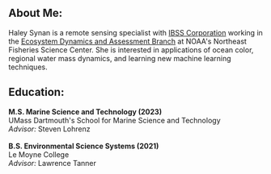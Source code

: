 ## About Me:
Haley Synan is a remote sensing specialist with [IBSS Corporation](https://ibsscorp.com/) working in the [Ecosystem Dynamics and Assessment Branch](https://www.fisheries.noaa.gov/about/northeast-ecosystem-dynamics-and-assessment) at NOAA's Northeast Fisheries Science Center. She is interested in applications of ocean color, regional water mass dynamics, and learning new machine learning techniques.
## Education: 
**M.S. Marine Science and Technology (2023)** <br>
UMass Dartmouth's School for Marine Science and Technology <br>
*Advisor:* Steven Lohrenz <br> 
<br>
**B.S. Environmental Science Systems (2021)** <br>
Le Moyne College <br>
*Advisor:* Lawrence Tanner


